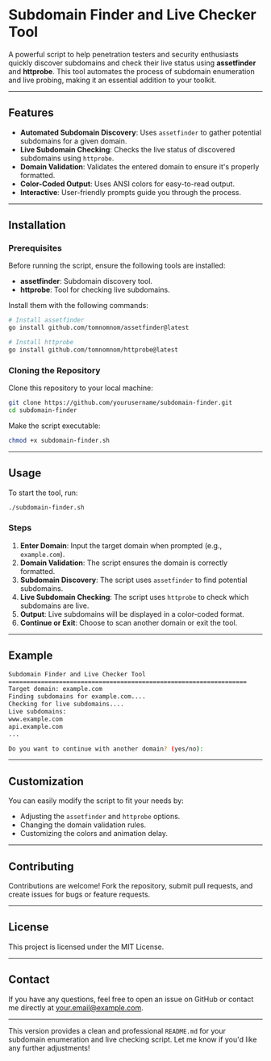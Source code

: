 

# **Subdomain Finder and Live Checker Tool**

A powerful script to help penetration testers and security enthusiasts quickly discover subdomains and check their live status using **assetfinder** and **httprobe**. This tool automates the process of subdomain enumeration and live probing, making it an essential addition to your toolkit.

---

## **Features**

- **Automated Subdomain Discovery**: Uses `assetfinder` to gather potential subdomains for a given domain.
- **Live Subdomain Checking**: Checks the live status of discovered subdomains using `httprobe`.
- **Domain Validation**: Validates the entered domain to ensure it's properly formatted.
- **Color-Coded Output**: Uses ANSI colors for easy-to-read output.
- **Interactive**: User-friendly prompts guide you through the process.

---

## **Installation**

### Prerequisites

Before running the script, ensure the following tools are installed:

- **assetfinder**: Subdomain discovery tool.
- **httprobe**: Tool for checking live subdomains.

Install them with the following commands:

```bash
# Install assetfinder
go install github.com/tomnomnom/assetfinder@latest

# Install httprobe
go install github.com/tomnomnom/httprobe@latest
```

### Cloning the Repository

Clone this repository to your local machine:

```bash
git clone https://github.com/yourusername/subdomain-finder.git
cd subdomain-finder
```

Make the script executable:

```bash
chmod +x subdomain-finder.sh
```

---

## **Usage**

To start the tool, run:

```bash
./subdomain-finder.sh
```

### **Steps**

1. **Enter Domain**: Input the target domain when prompted (e.g., `example.com`).
2. **Domain Validation**: The script ensures the domain is correctly formatted.
3. **Subdomain Discovery**: The script uses `assetfinder` to find potential subdomains.
4. **Live Subdomain Checking**: The script uses `httprobe` to check which subdomains are live.
5. **Output**: Live subdomains will be displayed in a color-coded format.
6. **Continue or Exit**: Choose to scan another domain or exit the tool.

---

## **Example**
```bash
Subdomain Finder and Live Checker Tool
==================================================================
Target domain: example.com
Finding subdomains for example.com....
Checking for live subdomains....
Live subdomains:
www.example.com
api.example.com
...

Do you want to continue with another domain? (yes/no):
```

---

## **Customization**

You can easily modify the script to fit your needs by:

- Adjusting the `assetfinder` and `httprobe` options.
- Changing the domain validation rules.
- Customizing the colors and animation delay.

---

## **Contributing**

Contributions are welcome! Fork the repository, submit pull requests, and create issues for bugs or feature requests.

---

## **License**

This project is licensed under the MIT License.

---

## **Contact**

If you have any questions, feel free to open an issue on GitHub or contact me directly at [your.email@example.com](mailto:your.email@example.com).

---

This version provides a clean and professional `README.md` for your subdomain enumeration and live checking script. Let me know if you'd like any further adjustments!
